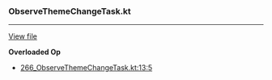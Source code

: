 ### ObserveThemeChangeTask.kt
---
[View file](../files/266_ObserveThemeChangeTask.kt)

**Overloaded Op**

 - [266_ObserveThemeChangeTask.kt:13:5](../files/266_ObserveThemeChangeTask.kt#L13)

